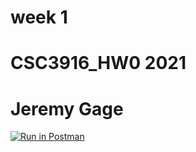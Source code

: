 # week 1
# CSC3916_HW0 2021
# Jeremy Gage
[![Run in Postman](https://run.pstmn.io/button.svg)](https://app.getpostman.com/run-collection/14fc92dd47b4fc0a8eaf)
